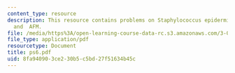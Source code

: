 ```yaml
---
content_type: resource
description: This resource contains problems on Staphylococcus epidermis, neutrophils
  and  AFM.
file: /media/https%3A/open-learning-course-data-rc.s3.amazonaws.com/3-051j-materials-for-biomedical-applications-spring-2006/8fa940903ce230b5c5bd27f51634b45c_ps6.pdf
file_type: application/pdf
resourcetype: Document
title: ps6.pdf
uid: 8fa94090-3ce2-30b5-c5bd-27f51634b45c
---
```

